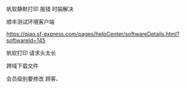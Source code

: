 帆软静默打印 报错 时娟解决

顺丰测试环境客户端

https://qiao.sf-express.com/pages/helpCenter/softwareDetails.html?softwareId=145



帆软打印 请求头太长

跨域下载文件

会员级别要修改   顾客、